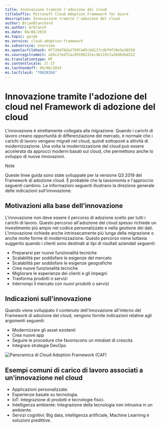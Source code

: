 ```yaml
---
title: Innovazione tramite l'adozione del cloud
titleSuffix: Microsoft Cloud Adoption Framework for Azure
description: Innovazione tramite l'adozione del cloud
author: BrianBlanchard
ms.author: brblanch
ms.date: 04/04/2019
ms.topic: guide
ms.service: cloud-adoption-framework
ms.subservice: overview
ms.openlocfilehash: 0f720d78da2750fa05cbd117cdbf9f29e5e18558
ms.sourcegitcommit: a26c27ed72ac89198231ec4b11917a20d03bd222
ms.translationtype: MT
ms.contentlocale: it-IT
ms.lasthandoff: 09/06/2019
ms.locfileid: "70828266"
---
```

# <a name="innovation-through-cloud-adoption-in-the-cloud-adoption-framework"></a>Innovazione tramite l'adozione del cloud nel Framework di adozione del cloud

L'innovazione è strettamente collegata alla migrazione. Quando i carichi di lavoro creano opportunità di differenziazione del mercato, è normale che i carichi di lavoro vengano migrati nel cloud, quindi sottoposti a attività di modernizzazione. Una volta la modernizzazione del cloud può essere accelerata da approcci moderni basati sul cloud, che permettono anche lo sviluppo di nuove innovazioni.

> [!NOTE]
> Queste linee guida sono state sviluppate per la versione Q3 2019 del Framework di adozione cloud. È probabile che la tassonomia e l'approccio seguenti cambino. Le informazioni seguenti illustrano la direzione generale delle indicazioni sull'innovazione.

## <a name="motivations-behind-innovation"></a>Motivazioni alla base dell'innovazione

L'innovazione non deve essere il percorso di adozione scelto per tutti i carichi di lavoro. Questo percorso all'adozione del cloud spesso richiede un investimento più ampio nel codice personalizzato e nella gestione dei dati. L'innovazione richiede anche intrinsecamente più lunga della migrazione o anche molte forme di modernizzazione. Questo percorso viene tuttavia suggerito quando i clienti sono destinati ai tipi di risultati aziendali seguenti:

- Prepararsi per nuove funzionalità tecniche
- Scalabilità per soddisfare le esigenze del mercato
- Scalabilità per soddisfare le esigenze geografiche
- Crea nuove funzionalità tecniche
- Migliorare le esperienze dei clienti e gli impegni
- Trasforma prodotti o servizi
- Interrompi il mercato con nuovi prodotti o servizi

## <a name="innovation-guidance"></a>Indicazioni sull'innovazione

Quando viene sviluppato il contenuto dell'innovazione all'interno del Framework di adozione del cloud, vengono fornite indicazioni relative agli argomenti seguenti:

- Modernizzare gli asset esistenti
- Crea nuove app
- Seguire le procedure che favoriscono un mindset di crescita
- Integrare strategie DevOps

![Panoramica di Cloud Adoption Framework (CAF)](../_images/cloud-adoption-framework-overview.png)

## <a name="common-workload-examples-associated-with-a-cloud-innovation"></a>Esempi comuni di carico di lavoro associati a un'innovazione nel cloud

- Applicazioni personalizzate.
- Esperienze basate su tecnologia.
- IoT: Integrazione di prodotti e tecnologie fisici.
- Intelligenza ambiente: Integrazione della tecnologia non intrusiva in un ambiente.
- Servizi cognitivi: Big data, intelligenza artificiale, Machine Learning e soluzioni predittive.
